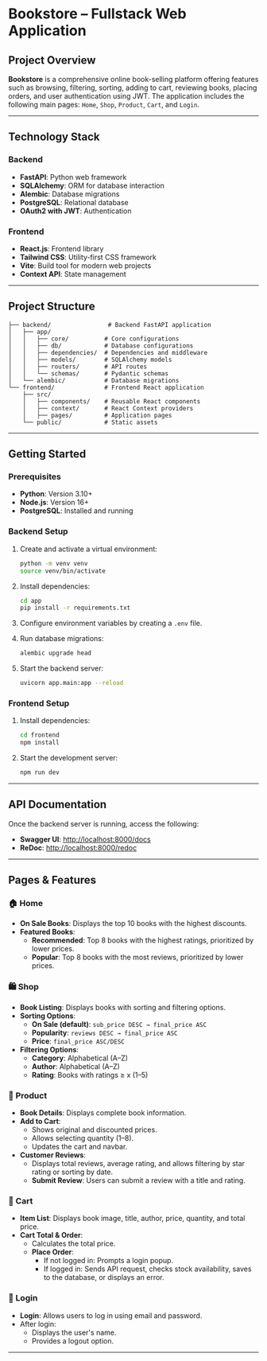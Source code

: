 # Bookstore – Fullstack Web Application

## Project Overview

**Bookstore** is a comprehensive online book-selling platform offering features such as browsing, filtering, sorting, adding to cart, reviewing books, placing orders, and user authentication using JWT. The application includes the following main pages: `Home`, `Shop`, `Product`, `Cart`, and `Login`.

---

## Technology Stack

### Backend
- **FastAPI**: Python web framework
- **SQLAlchemy**: ORM for database interaction
- **Alembic**: Database migrations
- **PostgreSQL**: Relational database
- **OAuth2 with JWT**: Authentication

### Frontend
- **React.js**: Frontend library
- **Tailwind CSS**: Utility-first CSS framework
- **Vite**: Build tool for modern web projects
- **Context API**: State management

---

## Project Structure

```
├── backend/                # Backend FastAPI application
│   ├── app/
│   │   ├── core/          # Core configurations
│   │   ├── db/            # Database configurations
│   │   ├── dependencies/  # Dependencies and middleware
│   │   ├── models/        # SQLAlchemy models
│   │   ├── routers/       # API routes
│   │   └── schemas/       # Pydantic schemas
│   └── alembic/           # Database migrations
└── frontend/              # Frontend React application
    ├── src/
    │   ├── components/    # Reusable React components
    │   ├── context/       # React Context providers
    │   ├── pages/         # Application pages
    └── public/            # Static assets
```

---

## Getting Started

### Prerequisites
- **Python**: Version 3.10+
- **Node.js**: Version 16+
- **PostgreSQL**: Installed and running

### Backend Setup

1. Create and activate a virtual environment:
   ```bash
   python -m venv venv
   source venv/bin/activate  
   ```

2. Install dependencies:
   ```bash
   cd app
   pip install -r requirements.txt
   ```

3. Configure environment variables by creating a `.env` file.

4. Run database migrations:
   ```bash
   alembic upgrade head
   ```

5. Start the backend server:
   ```bash
   uvicorn app.main:app --reload
   ```

### Frontend Setup

1. Install dependencies:
   ```bash
   cd frontend
   npm install
   ```

2. Start the development server:
   ```bash
   npm run dev
   ```

---

## API Documentation

Once the backend server is running, access the following:
- **Swagger UI**: [http://localhost:8000/docs](http://localhost:8000/docs)
- **ReDoc**: [http://localhost:8000/redoc](http://localhost:8000/redoc)

---

## Pages & Features

### 🏠 Home
- **On Sale Books**: Displays the top 10 books with the highest discounts.
- **Featured Books**:
  - **Recommended**: Top 8 books with the highest ratings, prioritized by lower prices.
  - **Popular**: Top 8 books with the most reviews, prioritized by lower prices.

### 🛍️ Shop
- **Book Listing**: Displays books with sorting and filtering options.
- **Sorting Options**:
  - **On Sale (default)**: `sub_price DESC → final_price ASC`
  - **Popularity**: `reviews DESC → final_price ASC`
  - **Price**: `final_price ASC/DESC`
- **Filtering Options**:
  - **Category**: Alphabetical (A–Z)
  - **Author**: Alphabetical (A–Z)
  - **Rating**: Books with ratings ≥ x (1–5)

### 📖 Product
- **Book Details**: Displays complete book information.
- **Add to Cart**:
  - Shows original and discounted prices.
  - Allows selecting quantity (1–8).
  - Updates the cart and navbar.
- **Customer Reviews**:
  - Displays total reviews, average rating, and allows filtering by star rating or sorting by date.
  - **Submit Review**: Users can submit a review with a title and rating.

### 🛒 Cart
- **Item List**: Displays book image, title, author, price, quantity, and total price.
- **Cart Total & Order**:
  - Calculates the total price.
  - **Place Order**:
    - If not logged in: Prompts a login popup.
    - If logged in: Sends API request, checks stock availability, saves to the database, or displays an error.

### 🔐 Login
- **Login**: Allows users to log in using email and password.
- After login:
  - Displays the user's name.
  - Provides a logout option.

---